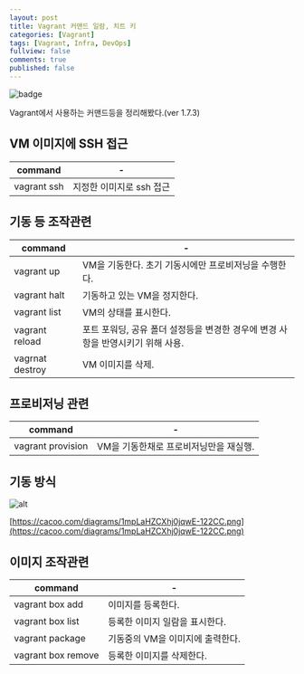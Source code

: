 ```yaml
---
layout: post
title: Vagrant 커맨드 일람, 치트 키
categories: [Vagrant]
tags: [Vagrant, Infra, DevOps]
fullview: false
comments: true
published: false
---
```


![badge](https://img.shields.io/badge/manasobi-vagrant-yellowgreen.svg?style=flat-square)

Vagrant에서 사용하는 커맨드등을 정리해봤다.(ver 1.7.3) 

## VM 이미지에 SSH 접근

**command** | -
---|---
vagrant ssh | 지정한 이미지로 ssh 접근

## 기동 등 조작관련 
**command** | -
---|---
vagrant up | VM을 기동한다. 초기 기동시에만 프로비저닝을 수행한다.
vagrant halt | 기동하고 있는 VM을 정지한다.
vagrant list | VM의 상태를 표시한다.
vagrant reload | 포트 포워딩, 공유 폴더 설정등을 변경한 경우에 변경 사항을 반영시키기 위해 사용.
vagrnat destroy | VM 이미지를 삭제.

## 프로비저닝 관련
**command** | -
---|---
vagrant provision | VM을 기동한채로 프로비저닝만을 재실행.

## 기동 방식

![alt](https://cacoo.com/diagrams/1mpLaHZCXhj0jqwE-122CC.png)

[https://cacoo.com/diagrams/1mpLaHZCXhj0jqwE-122CC.png](https://cacoo.com/diagrams/1mpLaHZCXhj0jqwE-122CC.png)

## 이미지 조작관련 
**command** | -
---|---
vagrant box add | 이미지를 등록한다.
vagrant box list | 등록한 이미지 일람을 표시한다.
vagrant package | 기동중의 VM을 이미지에 출력한다.
vagrant box remove | 등록한 이미지를 삭제한다.
